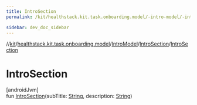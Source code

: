 ```yaml
---
title: IntroSection
permalink: /kit/healthstack.kit.task.onboarding.model/-intro-model/-intro-section/-intro-section.html

sidebar: dev_doc_sidebar
---
```

//[kit](../../../../kit.html)/[healthstack.kit.task.onboarding.model](../../index.html)/[IntroModel](../index.html)/[IntroSection](index.html)/[IntroSection](-intro-section.html)



# IntroSection



[androidJvm]\
fun [IntroSection](-intro-section.html)(subTitle: [String](https://kotlinlang.org/api/latest/jvm/stdlib/kotlin/-string/index.html), description: [String](https://kotlinlang.org/api/latest/jvm/stdlib/kotlin/-string/index.html))




